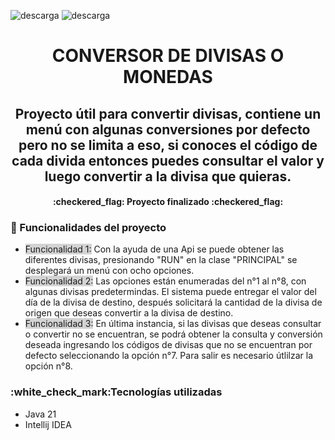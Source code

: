 
![descarga](https://github.com/user-attachments/assets/53de2dc1-0c91-4bee-b5d2-219d737ff887) ![descarga](https://github.com/user-attachments/assets/12f86132-f1e0-4781-8245-88e1f4dafeed)

<h1 align="center"> CONVERSOR DE DIVISAS O MONEDAS </h1>
<h2 align="center"> Proyecto útil para convertir divisas, contiene un menú con algunas conversiones por defecto pero no se limita a eso, si conoces el código de cada divida entonces puedes consultar el valor y luego convertir a la divisa que quieras. 
</h2>
<h4 align="center">:checkered_flag: Proyecto finalizado :checkered_flag: </h4>
<h3 align="left">🔨 Funcionalidades del proyecto</h3>
<ul style="list-style-type: disc;">
  <li>
    <span style="background-color:#d3d3d3;">Funcionalidad 1:</span><span>  Con la ayuda de una Api se puede obtener las diferentes divisas, presionando "RUN" en la clase "PRINCIPAL" se desplegará un menú  con ocho opciones.</span>
  </li>
  <li>
     <span style="background-color:#d3d3d3;">Funcionalidad 2:</span><span>  Las opciones están enumeradas del n°1 al n°8, con algunas divisas predetermindas. El sistema puede entregar el valor del día  de la divisa de destino, después solicitará la cantidad de la divisa de origen que deseas convertir a la divisa de destino.</span>
  </li>
  <li>
     <span style="background-color:#d3d3d3;">Funcionalidad 3:</span><span>  En última instancia, si las divisas que deseas consultar o convertir no se encuentran, se podrá obtener la consulta y conversión deseada ingresando los códigos de divisas que no se encuentran por defecto seleccionando la opción n°7. Para salir es necesario útlilzar la opción n°8. </span>
  </li>
</ul>
<h3 añign="left">:white_check_mark:Tecnologías utilizadas</h3>
<ul style="list-style-type: disc;">
  <li>
    Java 21
  </li>
  <li>
    Intellij IDEA
  </li>
